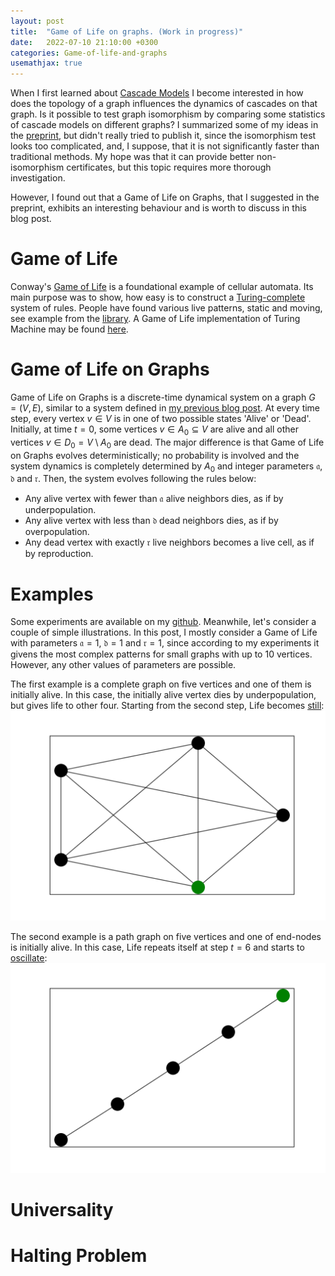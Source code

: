 ```yaml
---
layout: post
title:  "Game of Life on graphs. (Work in progress)"
date:   2022-07-10 21:10:00 +0300
categories: Game-of-life-and-graphs
usemathjax: true
---
```

When I first learned about [Cascade Models](https://mkrechetov.github.io/cascade_animation) I become interested in how does the topology of a graph influences the dynamics of cascades on that graph. Is it possible to test graph isomorphism by comparing some statistics of cascade models on different graphs? I summarized some of my ideas in the [preprint](https://arxiv.org/abs/2111.01780), but didn't really tried to publish it, since the isomorphism test looks too complicated, and, I suppose, that it is not significantly faster than traditional methods. My hope was that it can provide better non-isomorphism certificates, but this topic requires more thorough investigation.

However, I found out that a Game of Life on Graphs, that I suggested in the preprint, exhibits an interesting behaviour and is worth to discuss in this blog post. 

Game of Life
=========

Conway's [Game of Life](https://en.wikipedia.org/wiki/Conway%27s_Game_of_Life) is a foundational example of cellular automata. Its main purpose was to show, how easy is to construct a [Turing-complete](https://en.wikipedia.org/wiki/Turing_completeness) system of rules. People have found various live patterns, static and moving, see example from the [library](https://conwaylife.appspot.com/library). A Game of Life implementation of Turing Machine may be found [here](http://rendell-attic.org/gol/tm.htm).

Game of Life on Graphs
=========

Game of Life on Graphs is a discrete-time dynamical system on a graph $G = (V, E)$, similar to a system defined in [my previous blog post](https://mkrechetov.github.io/cascade_animation). At every time step, every vertex $v\in V$ is in one of two possible states 'Alive' or 'Dead'. Initially, at time $t=0$, some vertices $v\in A_0 \subseteq V$ are alive and all other vertices $v\in D_0 = V\setminus A_0$ are dead. The major difference is that Game of Life on Graphs evolves deterministically; no probability is involved and the system dynamics is completely determined by $A_0$ and integer parameters $\mathfrak a$, $\mathfrak d$ and $\mathfrak r$. Then, the system evolves following the rules below:
- Any alive vertex with fewer than $\mathfrak a$ alive neighbors dies, as if by underpopulation.
- Any alive vertex with less than $\mathfrak d$ dead neighbors dies, as if by overpopulation.
- Any dead vertex with exactly $\mathfrak r$ live neighbors becomes a live cell, as if by reproduction.

Examples
=========

Some experiments are available on my [github](https://github.com/mkrechetov/GameOfLifeOnGraphs). Meanwhile, let's consider a couple of simple illustrations. In this post, I mostly consider a Game of Life with parameters $\mathfrak a = 1$, $\mathfrak d = 1$ and $\mathfrak r = 1$, since according to my experiments it givens the most complex patterns for small graphs with up to 10 vertices. However, any other values of parameters are possible.

The first example is a complete graph on five vertices and one of them is initially alive. In this case, the initially alive vertex dies by underpopulation, but gives life to other four. Starting from the second step, Life becomes [still](https://en.wikipedia.org/wiki/Still_life_(cellular_automaton)):
![gol_dynamics_complete](../assets/img/complete.gif)

The second example is a path graph on five vertices and one of end-nodes is initially alive. In this case, Life repeats itself at step $t = 6$ and starts to [oscillate](https://en.wikipedia.org/wiki/Oscillator_(cellular_automaton)):
![gol_dynamics_line](../assets/img/line.gif)

Universality
=========

Halting Problem
=========


